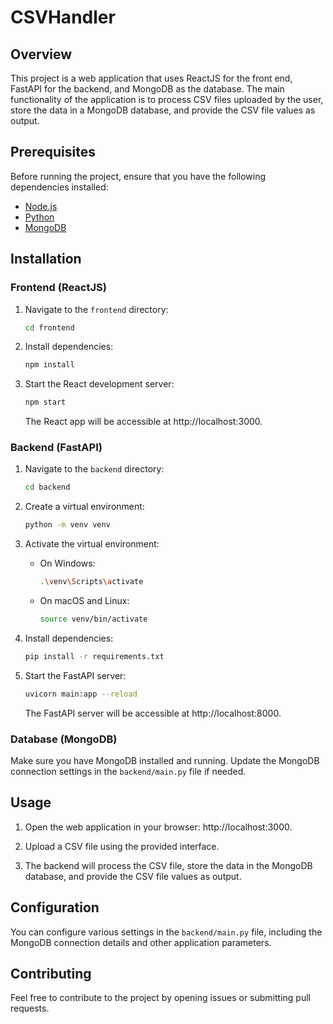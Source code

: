 # CSVHandler

## Overview

This project is a web application that uses ReactJS for the front end, FastAPI for the backend, and MongoDB as the database. The main functionality of the application is to process CSV files uploaded by the user, store the data in a MongoDB database, and provide the CSV file values as output.

## Prerequisites

Before running the project, ensure that you have the following dependencies installed:

- [Node.js](https://nodejs.org/)
- [Python](https://www.python.org/)
- [MongoDB](https://www.mongodb.com/)

## Installation

### Frontend (ReactJS)

1. Navigate to the `frontend` directory:

    ```bash
    cd frontend
    ```

2. Install dependencies:

    ```bash
    npm install
    ```

3. Start the React development server:

    ```bash
    npm start
    ```

    The React app will be accessible at http://localhost:3000.

### Backend (FastAPI)

1. Navigate to the `backend` directory:

    ```bash
    cd backend
    ```

2. Create a virtual environment:

    ```bash
    python -m venv venv
    ```

3. Activate the virtual environment:

    - On Windows:

        ```bash
        .\venv\Scripts\activate
        ```

    - On macOS and Linux:

        ```bash
        source venv/bin/activate
        ```

4. Install dependencies:

    ```bash
    pip install -r requirements.txt
    ```

5. Start the FastAPI server:

    ```bash
    uvicorn main:app --reload
    ```

    The FastAPI server will be accessible at http://localhost:8000.

### Database (MongoDB)

Make sure you have MongoDB installed and running. Update the MongoDB connection settings in the `backend/main.py` file if needed.

## Usage

1. Open the web application in your browser: http://localhost:3000.

2. Upload a CSV file using the provided interface.

3. The backend will process the CSV file, store the data in the MongoDB database, and provide the CSV file values as output.

## Configuration

You can configure various settings in the `backend/main.py` file, including the MongoDB connection details and other application parameters.

## Contributing

Feel free to contribute to the project by opening issues or submitting pull requests.
